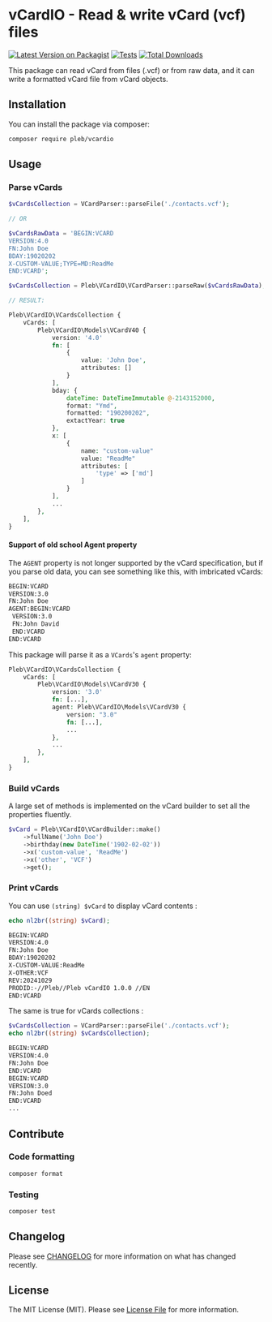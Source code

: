 # vCardIO - Read & write vCard (vcf) files

[![Latest Version on Packagist](https://img.shields.io/packagist/v/pleb/vcardio.svg?style=flat-square)](https://packagist.org/packages/pleb/vcardio)
[![Tests](https://img.shields.io/github/actions/workflow/status/PierreLebedel/vCardIO/run-tests.yml?branch=main&label=tests&style=flat-square)](https://github.com/PierreLebedel/vCardIO/actions/workflows/run-tests.yml)
[![Total Downloads](https://img.shields.io/packagist/dt/pleb/vcardio.svg?style=flat-square)](https://packagist.org/packages/pleb/vcardio)

This package can read vCard from files (.vcf) or from raw data, and it can write a formatted vCard file from vCard objects.

## Installation

You can install the package via composer:

```bash
composer require pleb/vcardio
```

## Usage

### Parse vCards

```php
$vCardsCollection = VCardParser::parseFile('./contacts.vcf');

// OR

$vCardsRawData = 'BEGIN:VCARD
VERSION:4.0
FN:John Doe
BDAY:19020202
X-CUSTOM-VALUE;TYPE=MD:ReadMe
END:VCARD';

$vCardsCollection = Pleb\VCardIO\VCardParser::parseRaw($vCardsRawData);

// RESULT:

Pleb\VCardIO\VCardsCollection {
    vCards: [
        Pleb\VCardIO\Models\VCardV40 {
            version: '4.0'
            fn: [
                {
                    value: 'John Doe',
                    attributes: []
                }
            ],
            bday: {
                dateTime: DateTimeImmutable @-2143152000,
                format: "Ymd",
                formatted: "190200202",
                extactYear: true
            },
            x: [
                {
                    name: "custom-value"
                    value: "ReadMe"
                    attributes: [
                        'type' => ['md']
                    ]
                }
            ],
            ...
        },
    ],
}
```

#### Support of old school Agent property

The `AGENT` property is not longer supported by the vCard specification, but if you parse old data, you can see something like this, with imbricated vCards:

```txt
BEGIN:VCARD
VERSION:3.0
FN:John Doe
AGENT:BEGIN:VCARD
 VERSION:3.0
 FN:John David
 END:VCARD
END:VCARD
```

This package will parse it as a `VCards`'s `agent` property:

```php
Pleb\VCardIO\VCardsCollection {
    vCards: [
        Pleb\VCardIO\Models\VCardV30 {
            version: '3.0'
            fn: [...],
            agent: Pleb\VCardIO\Models\VCardV30 {
                version: "3.0"
                fn: [...],
                ...
            },
            ...
        },
    ],
}
```

### Build vCards

A large set of methods is implemented on the vCard builder to set all the properties fluently.

```php
$vCard = Pleb\VCardIO\VCardBuilder::make()
    ->fullName('John Doe')
    ->birthday(new DateTime('1902-02-02'))
    ->x('custom-value', 'ReadMe')
    ->x('other', 'VCF')
    ->get();
```
### Print vCards

You can use `(string) $vCard` to display vCard contents :

```php
echo nl2br((string) $vCard);
```
```txt
BEGIN:VCARD
VERSION:4.0
FN:John Doe
BDAY:19020202
X-CUSTOM-VALUE:ReadMe
X-OTHER:VCF
REV:20241029
PRODID:-//Pleb//Pleb vCardIO 1.0.0 //EN
END:VCARD
```

The same is true for vCards collections :

```php
$vCardsCollection = VCardParser::parseFile('./contacts.vcf');
echo nl2br((string) $vCardsCollection);
```
```txt
BEGIN:VCARD
VERSION:4.0
FN:John Doe
END:VCARD
BEGIN:VCARD
VERSION:3.0
FN:John Doed
END:VCARD
...
```

## Contribute

### Code formatting
```bash
composer format
```

### Testing

```bash
composer test
```

## Changelog

Please see [CHANGELOG](CHANGELOG.md) for more information on what has changed recently.

## License

The MIT License (MIT). Please see [License File](LICENSE.md) for more information.
